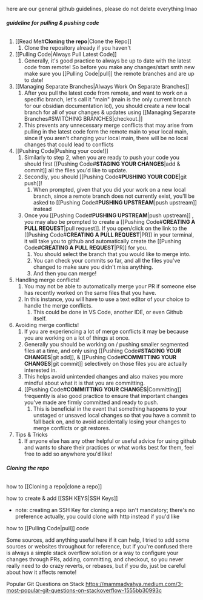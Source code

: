 here are our general github guidelines, please do not delete everything lmao

###### **guideline for pulling & pushing code**
1. [[Read Me#**Cloning the repo**|Clone the Repo]]
	1. Clone the repository already if you haven't
2. [[Pulling Code|Always Pull Latest Code]]
	1. Generally, it's good practice to always be up to date with the latest code from remote! So before you make any changes/start smth new make sure you [[Pulling Code|pull]] the remote branches and are up to date!
3. [[Managing Separate Branches|Always Work On Separate Branches]]
	1. After you pull the latest code from remote, and want to work on a specific branch, let's call it "main" (main is the only current branch for our obsidian documentation lol), you should create a new local branch for all of your changes & updates using [[Managing Separate Branches#SWITCHING BRANCHES|checkout.]]
	2. This prevents any unnecessary merge conflicts that may arise from pulling in the latest code form the remote main to your local main, since if you aren't changing your local main, there will be no local changes that could lead to conflicts
4. [[Pushing Code|Pushing your code!]]
	1. Similarly to step 2, when you are ready to push your code you should first [[Pushing Code#**STAGING YOUR CHANGES**|add & commit]] all the files you'd like to update.
	2. Secondly, you should [[Pushing Code#**PUSHING YOUR CODE**|git push]]!
		1. When prompted, given that you did your work on a new local branch, since a remote branch does not currently exist, you'll be asked to [[Pushing Code#**PUSHING UPSTREAM**|push upstream]] instead
	3. Once you [[Pushing Code#**PUSHING UPSTREAM**|push upstream]] , you may also be prompted to create a [[Pushing Code#**CREATING A PULL REQUEST**|pull request]]. If you open/click on the link to the [[Pushing Code#**CREATING A PULL REQUEST**|PR]] in your terminal, it will take you to github and automatically create the  [[Pushing Code#**CREATING A PULL REQUEST**|PR]]  for you. 
		1. You should select the branch that you would like to merge into. 
		2. You can check your commits so far, and all the files you've changed to make sure you didn't miss anything.
		3. And then you can merge!
5. Handling merge conflicts!
	1. You may not be able to automatically merge your PR if someone else has recently worked on the same files that you have.
	2. In this instance, you will have to use a text editor of your choice to handle the merge conflicts. 
		1. This could be done in VS Code, another IDE, or even Github itself.
6. Avoiding merge conflicts!
	1. If you are experiencing a lot of merge conflicts it may be because you are working on a lot of things at once. 
	2. Generally you should be working on / pushing smaller segmented files at a time, and only using [[Pushing Code#**STAGING YOUR CHANGES**|git add]], & [[Pushing Code#**COMMITTING YOUR CHANGES**|git commit]] selectively on those files you are actually interested in. 
	3. This helps avoid unintended changes and also makes you more mindful about what it is that you are committing.
	4. [[Pushing Code#**COMMITTING YOUR CHANGES**|Committing]] frequently is also good practice to ensure that important changes you've made are firmly committed and ready to push. 
		1. This is beneficial in the event that something happens to your unstaged or unsaved local changes so that you have a commit to fall back on, and to avoid accidentally losing your changes to merge conflicts or git restores. 
7. Tips & Tricks
	1. If anyone else has any other helpful or useful advice for using github and wants to share their practices or what works best for them, feel free to add so anywhere you'd like!

###### **Cloning the repo**
how to [[Cloning a repo|clone a repo]]

how to create & add [[SSH KEYS|SSH Keys]]
- note: creating an SSH Key for cloning a repo isn't mandatory; there's no preference actually, you could clone with http instead if you'd like

how to [[Pulling Code|pull]] code


Some sources, add anything useful here if it can help, I tried to add some sources or websites throughout for reference, but if you're confused there is always a simple stack overflow solution or a way to configure your changes through PRs, adding, committing, and checkout, so you never really need to do crazy reverts, or rebases, but if you do, just be careful about how it affects remote!

Popular Git Questions on Stack
https://mammadyahya.medium.com/3-most-popular-git-questions-on-stackoverflow-1555bb30993c